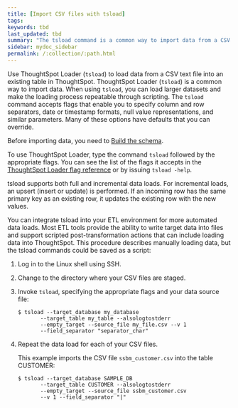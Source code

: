 ```yaml
---
title: [Import CSV files with tsload]
tags:
keywords: tbd
last_updated: tbd
summary: "The tsload command is a common way to import data from a CSV file."
sidebar: mydoc_sidebar
permalink: /:collection/:path.html
---
```

Use ThoughtSpot Loader (`tsload`) to load data from a CSV text file into an existing table in ThoughtSpot. ThoughtSpot Loader (`tsload`) is a common way to import data. When using `tsload`, you can load larger datasets and make the loading process repeatable through scripting.
The `tsload` command accepts flags that enable you to specify column and row separators, date or timestamp formats, null value representations, and similar parameters. Many of these options have defaults that you can override.

Before importing data, you need to [Build the schema](create-schema.html#).

To use ThoughtSpot Loader, type the command `tsload` followed by the appropriate flags. You can see the list of the flags it accepts in the [ThoughtSpot Loader flag reference](/reference/data-importer-ref.html#) or by issuing `tsload -help`.

tsload supports both full and incremental data loads. For incremental loads, an upsert (insert or update) is performed. If an incoming row has the same primary key as an existing row, it updates the existing row with the new values.

You can integrate tsload into your ETL environment for more automated data loads. Most ETL tools provide the ability to write target data into files and support scripted post-transformation actions that can include loading data into ThoughtSpot. This procedure describes manually loading data, but the tsload commands could be saved as a script:

1.  Log in to the Linux shell using SSH.
2.  Change to the directory where your CSV files are staged.
3.  Invoke `tsload`, specifying the appropriate flags and your data source file:

    ```
    $ tsload --target_database my_database
           --target_table my_table --alsologtostderr
           --empty_target --source_file my_file.csv --v 1
           --field_separator "separator_char"
    ```

4. Repeat the data load for each of your CSV files.

    This example imports the CSV file `ssbm_customer.csv` into the table CUSTOMER:

    ```
    $ tsload --target_database SAMPLE_DB
           --target_table CUSTOMER --alsologtostderr
           --empty_target --source_file ssbm_customer.csv
           --v 1 --field_separator "|"
    ```
